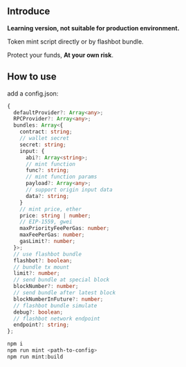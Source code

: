## Introduce
    
**Learning version, not suitable for production environment.**  

Token mint script directly or by flashbot bundle.      
      
Protect your funds, **At your own risk**.    
     
## How to use
    
add a config.json:
```ts
{
  defaultProvider?: Array<any>;
  RPCProvider?: Array<any>;
  bundles: Array<{
    contract: string;
    // wallet secret
    secret: string;
    input: {
      abi?: Array<string>;
      // mint function
      func?: string;
      // mint function params
      payload?: Array<any>;
      // support origin input data
      data?: string;
    }
    // mint price, ether
    price: string | number;
    // EIP-1559, gwei
    maxPriorityFeePerGas: number;
    maxFeePerGas: number;
    gasLimit?: number;
  }>;
  // use flashbot bundle
  flashbot?: boolean;
  // bundle tx mount
  limit?: number;
  // send bundle at special block
  blockNumber?: number;
  // send bundle after latest block
  blockNumberInFuture?: number;
  // flashbot bundle simulate
  debug?: boolean;
  // flashbot network endpoint
  endpoint?: string;
};
```

```bash
npm i
npm run mint <path-to-config>    
npm run mint:build
```

